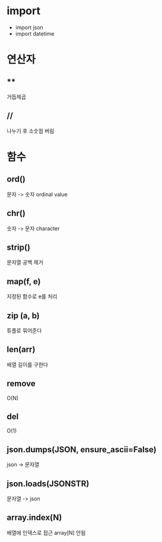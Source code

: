 # import
* import json
* import datetime

# 연산자
## **
거듭제곱

## //
나누기 후 소숫점 버림


# 함수
## ord()
문자 -> 숫자 ordinal value

## chr()
숫자 -> 문자 character

## strip()
문자열 공백 제거

## map(f, e)
지정된 함수로 e를 처리

## zip (a, b)
튜플로 묶어준다

## len(arr)
배열 길이를 구한다

## remove
O(N)

## del
O(1)

## json.dumps(JSON, ensure_ascii=False)
json -> 문자열

## json.loads(JSONSTR)
문자열 -> json

## array.index(N)
배열에 인덱스로 접근 array[N] 안됨